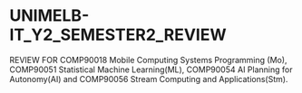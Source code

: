 # UNIMELB-IT_Y2_SEMESTER2_REVIEW
REVIEW FOR COMP90018 Mobile Computing Systems Programming (Mo), COMP90051 Statistical Machine Learning(ML),  COMP90054 AI Planning for Autonomy(AI) and COMP90056 Stream Computing and Applications(Stm).
